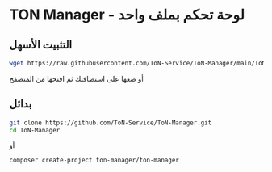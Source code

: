 # TON Manager - لوحة تحكم بملف واحد

## التثبيت الأسهل

```bash
wget https://raw.githubusercontent.com/ToN-Service/ToN-Manager/main/ToN-Manager.php -O ToN-Manager.php
```

أو ضعها على استضافتك ثم افتحها من المتصفح
## بدائل

```bash
git clone https://github.com/ToN-Service/ToN-Manager.git
cd ToN-Manager
```

أو

```bash
composer create-project ton-manager/ton-manager
```
